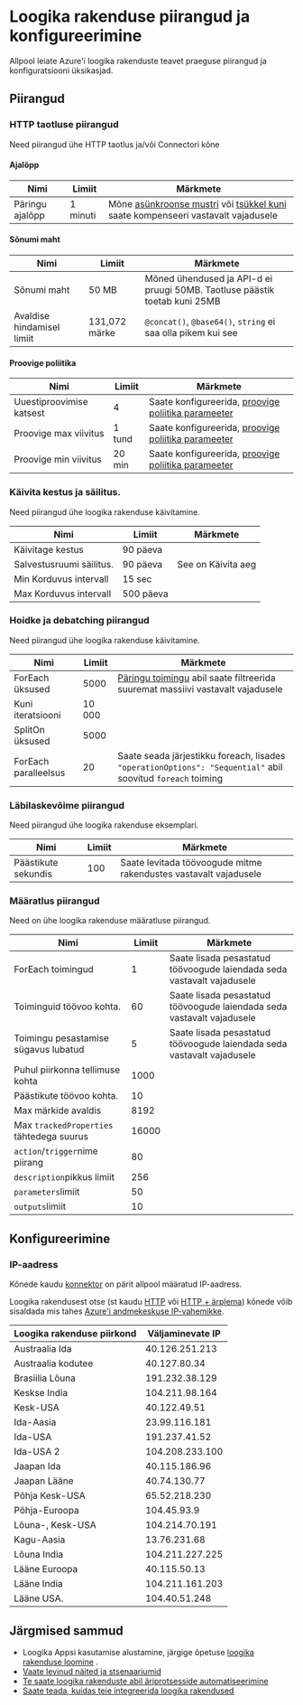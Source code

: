 <properties
    pageTitle="Loogika rakenduse piirangud ja konfiguratsiooni | Microsoft Azure'i"
    description="Ülevaade teenuste piirangud ja väärtused loogika rakenduste jaoks saadaval."
    services="logic-apps"
    documentationCenter=".net,nodejs,java"
    authors="jeffhollan"
    manager="dwrede"
    editor=""/>

<tags
    ms.service="logic-apps"
    ms.workload="integration"
    ms.tgt_pltfrm="na"
    ms.devlang="na"
    ms.topic="article"
    ms.date="10/18/2016"
    ms.author="jehollan"/>

# <a name="logic-app-limits-and-configuration"></a>Loogika rakenduse piirangud ja konfigureerimine

Allpool leiate Azure'i loogika rakenduste teavet praeguse piirangud ja konfiguratsiooni üksikasjad.

## <a name="limits"></a>Piirangud

### <a name="http-request-limits"></a>HTTP taotluse piirangud

Need piirangud ühe HTTP taotlus ja/või Connectori kõne

#### <a name="timeout"></a>Ajalõpp

|Nimi|Limiit|Märkmete|
|----|----|----|
|Päringu ajalõpp|1 minuti|Mõne [asünkroonse mustri](app-service-logic-create-api-app.md) või [tsükkel kuni](app-service-logic-loops-and-scopes.md) saate kompenseeri vastavalt vajadusele|

#### <a name="message-size"></a>Sõnumi maht

|Nimi|Limiit|Märkmete|
|----|----|----|
|Sõnumi maht|50 MB|Mõned ühendused ja API-d ei pruugi 50MB.  Taotluse päästik toetab kuni 25MB|
|Avaldise hindamisel limiit|131,072 märke|`@concat()`, `@base64()`, `string` ei saa olla pikem kui see|

#### <a name="retry-policy"></a>Proovige poliitika

|Nimi|Limiit|Märkmete|
|----|----|----|
|Uuestiproovimise katsest|4|Saate konfigureerida, [proovige poliitika parameeter](https://msdn.microsoft.com/en-us/library/azure/mt643939.aspx)|
|Proovige max viivitus|1 tund|Saate konfigureerida, [proovige poliitika parameeter](https://msdn.microsoft.com/en-us/library/azure/mt643939.aspx)|
|Proovige min viivitus|20 min|Saate konfigureerida, [proovige poliitika parameeter](https://msdn.microsoft.com/en-us/library/azure/mt643939.aspx)|

### <a name="run-duration-and-retention"></a>Käivita kestus ja säilitus.

Need piirangud ühe loogika rakenduse käivitamine.

|Nimi|Limiit|Märkmete|
|----|----|----|
|Käivitage kestus|90 päeva||
|Salvestusruumi säilitus.|90 päeva|See on Käivita aeg|
|Min Korduvus intervall|15 sec||
|Max Korduvus intervall|500 päeva||


### <a name="looping-and-debatching-limits"></a>Hoidke ja debatching piirangud

Need piirangud ühe loogika rakenduse käivitamine.

|Nimi|Limiit|Märkmete|
|----|----|----|
|ForEach üksused|5000|[Päringu toimingu](../connectors/connectors-native-query.md) abil saate filtreerida suuremat massiivi vastavalt vajadusele|
|Kuni iteratsiooni|10 000||
|SplitOn üksused|5000||
|ForEach paralleelsus|20|Saate seada järjestikku foreach, lisades `"operationOptions": "Sequential"` abil soovitud `foreach` toiming|


### <a name="throughput-limits"></a>Läbilaskevõime piirangud

Need piirangud ühe loogika rakenduse eksemplari. 

|Nimi|Limiit|Märkmete|
|----|----|----|
|Päästikute sekundis|100|Saate levitada töövoogude mitme rakendustes vastavalt vajadusele|

### <a name="definition-limits"></a>Määratlus piirangud

Need on ühe loogika rakenduse määratluse piirangud.

|Nimi|Limiit|Märkmete|
|----|----|----|
|ForEach toimingud|1|Saate lisada pesastatud töövoogude laiendada seda vastavalt vajadusele|
|Toiminguid töövoo kohta.|60|Saate lisada pesastatud töövoogude laiendada seda vastavalt vajadusele|
|Toimingu pesastamise sügavus lubatud|5|Saate lisada pesastatud töövoogude laiendada seda vastavalt vajadusele|
|Puhul piirkonna tellimuse kohta|1000||
|Päästikute töövoo kohta.|10||
|Max märkide avaldis|8192||
|Max `trackedProperties` tähtedega suurus|16000|
|`action`/`trigger`nime piirang|80||
|`description`pikkus limiit|256||
|`parameters`limiit|50||
|`outputs`limiit|10||

## <a name="configuration"></a>Konfigureerimine

### <a name="ip-address"></a>IP-aadress

Kõnede kaudu [konnektor](../connectors/apis-list.md) on pärit allpool määratud IP-aadress.

Loogika rakendusest otse (st kaudu [HTTP](../connectors/connectors-native-http.md) või [HTTP + ärplema](../connectors/connectors-native-http-swagger.md)) kõnede võib sisaldada mis tahes [Azure'i andmekeskuse IP-vahemikke](https://www.microsoft.com/en-us/download/details.aspx?id=41653).

|Loogika rakenduse piirkond|Väljaminevate IP|
|-----|----|
|Austraalia Ida|40.126.251.213|
|Austraalia kodutee|40.127.80.34|
|Brasiilia Lõuna|191.232.38.129|
|Keskse India|104.211.98.164|
|Kesk-USA|40.122.49.51|
|Ida-Aasia|23.99.116.181|
|Ida-USA|191.237.41.52|
|Ida-USA 2|104.208.233.100|
|Jaapan Ida|40.115.186.96|
|Jaapan Lääne|40.74.130.77|
|Põhja Kesk-USA|65.52.218.230|
|Põhja-Euroopa|104.45.93.9|
|Lõuna-, Kesk-USA|104.214.70.191|
|Kagu-Aasia|13.76.231.68|
|Lõuna India|104.211.227.225|
|Lääne Euroopa|40.115.50.13|
|Lääne India|104.211.161.203|
|Lääne USA.|104.40.51.248|


## <a name="next-steps"></a>Järgmised sammud  

- Loogika Appsi kasutamise alustamine, järgige õpetuse [loogika rakenduse loomine](app-service-logic-create-a-logic-app.md) .  
- [Vaate levinud näited ja stsenaariumid](app-service-logic-examples-and-scenarios.md)
- [Te saate loogika rakenduste abil äriprotsesside automatiseerimine](http://channel9.msdn.com/Events/Build/2016/T694) 
- [Saate teada, kuidas teie integreerida loogika rakendused](http://channel9.msdn.com/Events/Build/2016/P462)